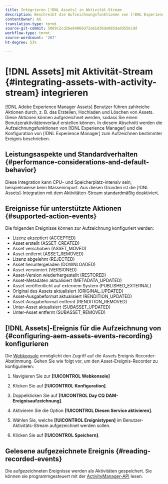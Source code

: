 ```yaml
---
title: Integrieren [!DNL Assets] in Aktivität-Stream
description: Beschreibt die Aufzeichnungsfunktionen von [!DNL Experience Manager] und wie sie zum Aufzeichnen bestimmter Ereignis konfiguriert werden.
contentOwner: AG
translation-type: tm+mt
source-git-commit: 5069c2cd26e84866d72a61d36de085dadd556cdd
workflow-type: tm+mt
source-wordcount: '267'
ht-degree: 53%

---
```



# [!DNL Assets] mit Aktivität-Stream {#integrating-assets-with-activity-stream} integrieren

[!DNL Adobe Experience Manager Assets] Benutzer führen zahlreiche Aktionen durch, z. B. das Erstellen, Hochladen und Löschen von Assets. Diese Aktionen können aufgezeichnet werden, sodass Sie einen Benutzeraktivitätenverlauf erstellen können. In diesem Abschnitt werden die Aufzeichnungsfunktionen von [!DNL Experience Manager] und die Konfiguration von [!DNL Experience Manager] zum Aufzeichnen bestimmter Ereignis beschrieben.

## Leistungsaspekte und Standardverhalten {#performance-considerations-and-default-behavior}

Diese Integration kann CPU- und Speicherplatz-intensiv sein, beispielsweise beim Massenimport. Aus diesen Gründen ist die [!DNL Assets]-Integration mit dem Aktivitäten-Stream standardmäßig deaktiviert.

## Ereignisse für unterstützte Aktionen {#supported-action-events}

Die folgenden Ereignisse können zur Aufzeichnung konfiguriert werden:

* Lizenz akzeptiert (ACCEPTED)
* Asset erstellt (ASSET_CREATED)
* Asset verschoben (ASSET_MOVED)
* Asset entfernt (ASSET_REMOVED)
* Lizenz abgelehnt (REJECTED)
* Asset heruntergeladen (DOWNLOADED)
* Asset versioniert (VERSIONED)
* Asset-Version wiederhergestellt (RESTORED)
* Asset-Metadaten aktualisiert (METADATA_UPDATED)
* Asset veröffentlicht auf externem System (PUBLISHED_EXTERNAL)
* Original des Assets aktualisiert (ORIGINAL_UPDATED)
* Asset-Ausgabeformat aktualisiert (RENDITION_UPDATED)
* Asset-Ausgabeformat entfernt (RENDITION_REMOVED)
* Unter-Asset aktualisiert (SUBASSET_UPDATED)
* Unter-Asset entfernt (SUBASSET_REMOVED)

## [!DNL Assets]-Ereignis für die Aufzeichnung von {#configuring-aem-assets-events-recording} konfigurieren

Die [Webkonsole](/help/sites-deploying/configuring-osgi.md) ermöglicht den Zugriff auf die Assets Ereignis Recorder-Abstimmung. Gehen Sie wie folgt vor, um den Asset-Ereignis-Recorder zu konfigurieren:

1. Navigieren Sie zur **[!UICONTROL Webkonsole]**

1. Klicken Sie auf **[!UICONTROL Konfiguration]**.

1. Doppelklicken Sie auf **[!UICONTROL Day CQ DAM-Ereignisaufzeichnung]**.

1. Aktivieren Sie die Option **[!UICONTROL Diesen Service aktivieren]**.

1. Wählen Sie, welche **[!UICONTROL Ereignistypen]** im Benutzer-Aktivitäts-Stream aufgezeichnet werden sollen.

1. Klicken Sie auf **[!UICONTROL Speichern]**.

## Gelesene aufgezeichnete Ereignis {#reading-recorded-events}

Die aufgezeichneten Ereignisse werden als Aktivitäten gespeichert. Sie können sie programmgesteuert mit der [ActivityManager-API](https://helpx.adobe.com/experience-manager/6-5/sites/developing/using/reference-materials/javadoc/com/adobe/granite/activitystreams/ActivityManager.html) lesen.
